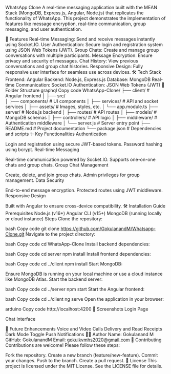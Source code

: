 WhatsApp Clone
A real-time messaging application built with the MEAN Stack (MongoDB, Express.js, Angular, Node.js) that replicates the functionality of WhatsApp. This project demonstrates the implementation of features like message encryption, real-time communication, group messaging, and user authentication.

🚀 Features
Real-time Messaging: Send and receive messages instantly using Socket.IO.
User Authentication: Secure login and registration system using JSON Web Tokens (JWT).
Group Chats: Create and manage group conversations with multiple participants.
Message Encryption: Ensure privacy and security of messages.
Chat History: View previous conversations and group chat histories.
Responsive Design: Fully responsive user interface for seamless use across devices.
🛠️ Tech Stack
Frontend: Angular
Backend: Node.js, Express.js
Database: MongoDB
Real-time Communication: Socket.IO
Authentication: JSON Web Tokens (JWT)
📂 Folder Structure
graphql
Copy code
WhatsApp-Clone/
├── client/               # Angular frontend
│   ├── src/              
│   ├── components/       # UI components
│   ├── services/         # API and socket services
│   ├── assets/           # Images, styles, etc.
│   └── app.module.ts
├── server/               # Node.js backend
│   ├── routes/           # API routes
│   ├── models/           # MongoDB schemas
│   ├── controllers/      # API logic
│   ├── middleware/       # Authentication middleware
│   └── server.js         # Server entry point
├── README.md             # Project documentation
└── package.json          # Dependencies and scripts
✨ Key Functionalities
Authentication

Login and registration using secure JWT-based tokens.
Password hashing using bcrypt.
Real-time Messaging

Real-time communication powered by Socket.IO.
Supports one-on-one chats and group chats.
Group Chat Management

Create, delete, and join group chats.
Admin privileges for group management.
Data Security

End-to-end message encryption.
Protected routes using JWT middleware.
Responsive Design

Built with Angular to ensure cross-device compatibility.
🛠️ Installation Guide
Prerequisites
Node.js (v16+)
Angular CLI (v15+)
MongoDB (running locally or cloud instance)
Steps
Clone the repository:

bash
Copy code
git clone https://github.com/GokulanandM/Whatsapp-Clone.git
Navigate to the project directory:

bash
Copy code
cd WhatsApp-Clone
Install backend dependencies:

bash
Copy code
cd server
npm install
Install frontend dependencies:

bash
Copy code
cd ../client
npm install
Start MongoDB:

Ensure MongoDB is running on your local machine or use a cloud instance like MongoDB Atlas.
Start the backend server:

bash
Copy code
cd ../server
npm start
Start the Angular frontend:

bash
Copy code
cd ../client
ng serve
Open the application in your browser:

arduino
Copy code
http://localhost:4200
📸 Screenshots
Login Page

Chat Interface

🧩 Future Enhancements
Voice and Video Calls
Delivery and Read Receipts
Dark Mode Toggle
Push Notifications
👨‍💻 Author
Name: Gokulanand M
GitHub: GokulanandM
Email: gokulkvmhs2020@gmail.com
🤝 Contributing
Contributions are welcome! Please follow these steps:

Fork the repository.
Create a new branch (feature/new-feature).
Commit your changes.
Push to the branch.
Create a pull request.
📜 License
This project is licensed under the MIT License. See the LICENSE file for details.

